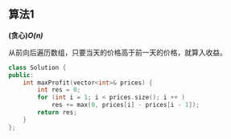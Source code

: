 ## 算法1

**(贪心)*O(n)***

从前向后遍历数组，只要当天的价格高于前一天的价格，就算入收益。

```CPP
class Solution {
public:
    int maxProfit(vector<int>& prices) {
        int res = 0;
        for (int i = 1; i < prices.size(); i ++ )
            res += max(0, prices[i] - prices[i - 1]);
        return res;
    }
};
```